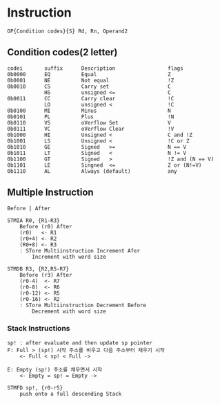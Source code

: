 # Instruction
    OP{Condition codes}{S} Rd, Rn, Operand2

## Condition codes(2 letter)

    codei       suffix      Description                 flags   
    0b0000      EQ          Equal                       Z
    0b0001      NE          Not equal                   !Z
    0b0010      CS          Carry set                   C
                HS          unsigned <=                 C     
    0b0011      CC          Carry clear                 !C
                LO          unsigned <                  !C
    0b0100      MI          Minus                       N
    0b0101      PL          Plus                        !N
    0b0110      VS          oVerflow Set                V
    0b0111      VC          oVerflow Clear              !V
    0b1000      HI          Unsigned <                  C and !Z
    0b1001      LS          Unsigned <                  !C or Z
    0b1010      GE          Signed   >=                 N == V
    0b1011      LT          Signed   <                  N != V
    0b1100      GT          Signed   >                  !Z and (N == V)
    0b1101      LE          Singned  <=                 Z or (N!=V)
    0b1110      AL          Always (default)            any
    

## Multiple Instruction
    Before | After

    STMIA R0, {R1-R3}
        Before (r0) After
        (r0)   <- R1
        (r0+4) <- R2
        (R0+8) <- R3
        : STore Multiinstruction Increment Afer
            Increment with word size

    STMDB R3, {R2,R5-R7}
        Before (r3) After
        (r0-4)  <- R7
        (r0-8)  <- R6
        (r0-12) <- R5
        (r0-16) <- R2
        : STore Multiinstruction Decrement Before 
            Decrement with word size

### Stack Instructions
    sp! : after evaluate and then update sp pointer
    F: Full > (sp!) 시작 주소를 비우고 다음 주소부터 채우기 시작 
        <- Full < sp! < Full -> 

    E: Empty (sp!) 주소를 채우면서 시작
        <- Empty = sp! = Empty -> 

    STMFD sp!, {r0-r5}
        push onto a full descending Stack
